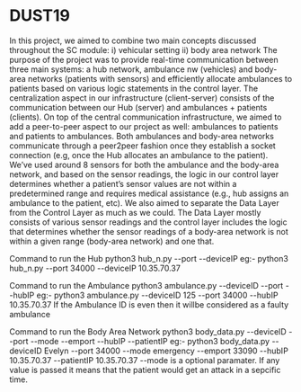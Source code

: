 # DUST19
In this project, we aimed to combine two main concepts discussed throughout the SC module: 
    i) vehicular setting 
    ii) body area network
The purpose of the project was to provide real-time communication between three main systems: 
a hub network, ambulance nw (vehicles) and body-area networks (patients with sensors) 
and efficiently allocate ambulances to patients based on various logic statements in the control layer. 
The centralization aspect in our infrastructure (client-server) consists of the communication between our Hub (server) and 
ambulances + patients (clients). On top of the central communication infrastructure, we aimed to add a peer-to-peer aspect 
to our project as well: ambulances to patients and patients to ambulances. Both ambulances and body-area networks communicate 
through a peer2peer fashion once they establish a socket connection (e.g, once the Hub allocates an ambulance to the patient). 
We’ve used around 8 sensors for both the ambulance and the body-area network, and based on the sensor readings, 
the logic in our control layer determines whether a patient’s sensor values are not within a predetermined range and 
requires medical assistance (e.g., hub assigns an ambulance to the patient, etc). We also aimed to separate 
the Data Layer from the Control Layer as much as we could. The Data Layer mostly consists of various sensor readings and 
the control layer includes the logic that determines whether the sensor readings of a body-area network is not within a 
given range (body-area network) and one that.

Command to run the Hub
python3 hub_n.py --port <Hub Port> --deviceIP <Hub IP>
eg:- python3 hub_n.py --port 34000 --deviceIP 10.35.70.37

Command to run the Ambulance
python3 ambulance.py --deviceID <Ambulance unique ID> --port <Hub Port> --hubIP <Hub IP>
eg:- python3 ambulance.py --deviceID 125 --port 34000 --hubIP 10.35.70.37
If the Ambulance ID is even then it willbe considered as a faulty ambulance

Command to run the Body Area Network
python3 body_data.py --deviceID <Patient Name> --port <Hub Port> --mode <Mode> --emport <Patient Emergency Channel Port> --hubIP <Hub IP> --patientIP <Patient Emergency Channel IP>
eg:- python3 body_data.py --deviceID Evelyn --port 34000 --mode emergency --emport 33090 --hubIP 10.35.70.37 --patientIP 10.35.70.37
--mode is a optional paramater. If any value is passed it means that the patient would get an attack in a sepcific time.
